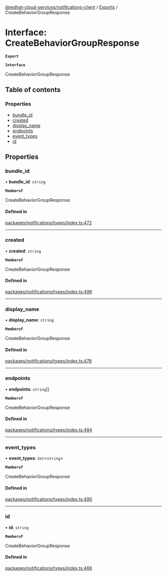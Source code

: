 [@redhat-cloud-services/notifications-client](../README.md) / [Exports](../modules.md) / CreateBehaviorGroupResponse

# Interface: CreateBehaviorGroupResponse

**`Export`**

**`Interface`**

CreateBehaviorGroupResponse

## Table of contents

### Properties

- [bundle\_id](CreateBehaviorGroupResponse.md#bundle_id)
- [created](CreateBehaviorGroupResponse.md#created)
- [display\_name](CreateBehaviorGroupResponse.md#display_name)
- [endpoints](CreateBehaviorGroupResponse.md#endpoints)
- [event\_types](CreateBehaviorGroupResponse.md#event_types)
- [id](CreateBehaviorGroupResponse.md#id)

## Properties

### bundle\_id

• **bundle\_id**: `string`

**`Memberof`**

CreateBehaviorGroupResponse

#### Defined in

[packages/notifications/types/index.ts:472](https://github.com/RedHatInsights/javascript-clients/blob/master/packages/notifications/types/index.ts#L472)

___

### created

• **created**: `string`

**`Memberof`**

CreateBehaviorGroupResponse

#### Defined in

[packages/notifications/types/index.ts:496](https://github.com/RedHatInsights/javascript-clients/blob/master/packages/notifications/types/index.ts#L496)

___

### display\_name

• **display\_name**: `string`

**`Memberof`**

CreateBehaviorGroupResponse

#### Defined in

[packages/notifications/types/index.ts:478](https://github.com/RedHatInsights/javascript-clients/blob/master/packages/notifications/types/index.ts#L478)

___

### endpoints

• **endpoints**: `string`[]

**`Memberof`**

CreateBehaviorGroupResponse

#### Defined in

[packages/notifications/types/index.ts:484](https://github.com/RedHatInsights/javascript-clients/blob/master/packages/notifications/types/index.ts#L484)

___

### event\_types

• **event\_types**: `Set`<`string`\>

**`Memberof`**

CreateBehaviorGroupResponse

#### Defined in

[packages/notifications/types/index.ts:490](https://github.com/RedHatInsights/javascript-clients/blob/master/packages/notifications/types/index.ts#L490)

___

### id

• **id**: `string`

**`Memberof`**

CreateBehaviorGroupResponse

#### Defined in

[packages/notifications/types/index.ts:466](https://github.com/RedHatInsights/javascript-clients/blob/master/packages/notifications/types/index.ts#L466)
